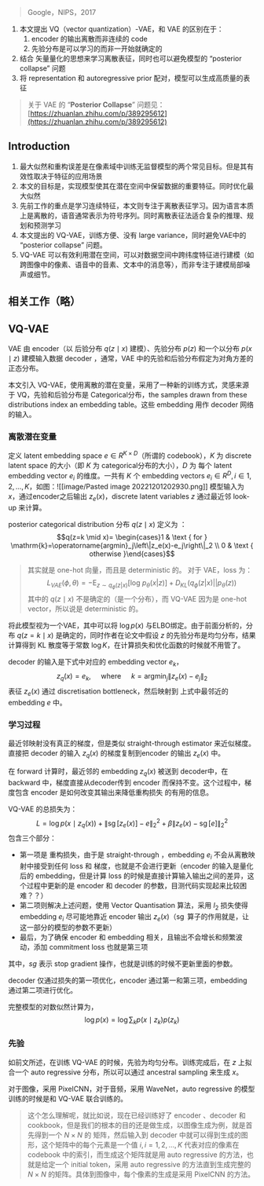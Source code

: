 > Google，NIPS，2017

1. 本文提出 VQ（vector quantization）-VAE，和 VAE 的区别在于：
	1. encoder 的输出离散而非连续的 code
	2. 先验分布是可以学习的而非一开始就确定的
2. 结合 矢量量化的思想来学习离散表征，同时也可以避免模型的 “posterior collapse” 问题
3. 将 representation 和 autoregressive prior 配对，模型可以生成高质量的表征

> 关于 VAE 的 “**Posterior Collapse**” 问题见：[https://zhuanlan.zhihu.com/p/389295612](https://zhuanlan.zhihu.com/p/389295612)
## Introduction

1. 最大似然和重构误差是在像素域中训练无监督模型的两个常见目标。但是其有效性取决于特征的应用场景
2. 本文的目标是，实现模型使其在潜在空间中保留数据的重要特征。同时优化最大似然
3. 先前工作的重点是学习连续特征，本文则专注于离散表征学习。因为语言本质上是离散的，语音通常表示为符号序列。同时离散表征法适合复杂的推理、规划和预测学习
4. 本文提出的 VQ-VAE，训练方便、没有 large variance，同时避免VAE中的 “posterior collapse” 问题。
5. VQ-VAE 可以有效利用潜在空间，可以对数据空间中跨纬度特征进行建模（如跨图像中的像素、语音中的音素、文本中的消息等），而非专注于建模局部噪声或细节。

## 相关工作（略）


## VQ-VAE

VAE 由 encoder（以 后验分布 $q(z \mid x)$ 建模）、先验分布 $p(z)$ 和一个以分布 $p(x \mid z)$ 建模输入数据 decoder ，通常，VAE 中的先验和后验分布假定为对角方差的正态分布。

本文引入 VQ-VAE，使用离散的潜在变量，采用了一种新的训练方式，灵感来源于 VQ，先验和后验分布是 Categorical分布，the samples drawn from these distributions index an embedding table。这些 embedding 用作 decoder 网络的输入。

### 离散潜在变量

定义 latent embedding space $e \in R^{K \times D}$（所谓的 codebook），$K$ 为 discrete latent space 的大小（即 $K$ 为 categorical分布的大小），$D$ 为 每个 latent embedding vector $e_i$ 的维度。一共有 $K$ 个 embedding vectors $e_i \in R^D, i \in 1,2, \ldots, K$，如图：![[image/Pasted image 20221201202930.png]]
模型输入为 $x$，通过encoder之后输出 $z_e(x)$，discrete latent variables  $z$ 通过最近邻 look-up 来计算。

posterior categorical distribution 分布 $q(z \mid x)$ 定义为 ：$$q(z=k \mid x)= \begin{cases}1 & \text { for } \mathrm{k}=\operatorname{argmin}_j\left\|z_e(x)-e_j\right\|_2 \\ 0 & \text { otherwise }\end{cases}$$
> 其实就是 one-hot 向量，而且是 deterministic 的。
> 对于 VAE，loss 为：$$L_{VAE}(\phi, \theta) = -\mathbin{E}_{z\sim q_{\phi}(z|x)}[\text{log }p_\theta(x|z)] + D_{KL}(q_\phi(z|x)||p_\theta(z))$$
> 其中的 $q(z \mid x)$ 不是确定的（是一个分布），而 VQ-VAE 因为是 one-hot vector，所以说是 deterministic 的。

  将此模型视为一个VAE，其中可以将 $\log p(x)$ 与ELBO绑定。由于前面分析的，分布 $q(z=k \mid x)$ 是确定的，同时作者在论文中假设 $z$ 的先验分布是均匀分布，结果计算得到 KL 散度等于常数 $\log K$，在计算损失和优化函数的时候就不用管了。

decoder 的输入是下式中对应的 embedding vector $e_k$，$$z_q(x)=e_k, \quad \text { where } \quad k=\operatorname{argmin}_j\left\|z_e(x)-e_j\right\|_2$$
表征 $z_e(x)$ 通过 discretisation bottleneck，然后映射到 上式中最邻近的 embedding $e$ 中。


### 学习过程

最近邻映射没有真正的梯度，但是类似 straight-through estimator 来近似梯度。直接把 decoder 的输入 $z_q(x)$ 的梯度复制到encoder 的输出 $z_e(x)$ 中。

在 forward 计算时，最近邻的 embedding $z_q(x)$ 被送到 decoder中，在 backward 中，梯度直接从decoder传到 encoder 而保持不变。这个过程中，梯度包含 encoder 是如何改变其输出来降低重构损失 的有用的信息。

VQ-VAE 的总损失为：$$L=\log p\left(x \mid z_q(x)\right)+\left\|\operatorname{sg}\left[z_e(x)\right]-e\right\|_2^2+\beta\left\|z_e(x)-\operatorname{sg}[e]\right\|_2^2$$
包含三个部分：
+ 第一项是 重构损失，由于是 straight-through ，embedding $e_i$ 不会从离散映射中接受到任何 loss 和 梯度，也就是不会进行更新（encoder 的输入是量化后的 embedding，但是计算 loss 的时候是直接计算输入输出之间的差异，这个过程中更新的是 encoder 和 decoder 的参数，目测代码实现起来比较困难？？）
+ 第二项则解决上述问题，使用  Vector Quantisation 算法，采用 $l_2$ 损失使得 embedding $e_i$ 尽可能地靠近 encoder 输出 $z_e(x)$（$\operatorname{sg}$ 算子的作用就是，让这一部分的模型的参数不更新）
+ 最后，为了确保 encoder 和 embedding 相关，且输出不会增长和频繁波动，添加 commitment loss 也就是第三项

其中，$sg$ 表示 stop gradient 操作，也就是训练的时候不更新里面的参数。  

decoder 仅通过损失的第一项优化，encoder 通过第一和第三项，embedding 通过第二项进行优化。

完整模型的对数似然计算为，$$\log p(x)=\log \sum_k p\left(x \mid z_k\right) p\left(z_k\right)$$

### 先验

如前文所述，在训练 VQ-VAE 的时候，先验为均匀分布。训练完成后，在 $z$ 上拟合一个 auto regressive 分布，所以可以通过 ancestral sampling 来生成 $x$。

对于图像，采用 PixelCNN，对于音频，采用 WaveNet，auto regressive 的模型训练的时候是和 VQ-VAE 联合训练的。

> 这个怎么理解呢，就比如说，现在已经训练好了 encoder 、decoder 和 cookbook，但是我们的根本的目的还是做生成，以图像生成为例，就是首先得到一个 $N\times N$ 的 矩阵，然后输入到 decoder 中就可以得到生成的图形，这个矩阵中的每个元素是一个值 $i, i=1,2,\dots,K$ 代表对应的像素在 codebook 中的索引，而生成这个矩阵就是用 auto regressive 的方法，也就是给定一个 initial token，采用 auto regressive 的方法直到生成完整的 $N\times N$ 的矩阵。具体到图像中，每个像素的生成是采用 PixelCNN 的方法。


